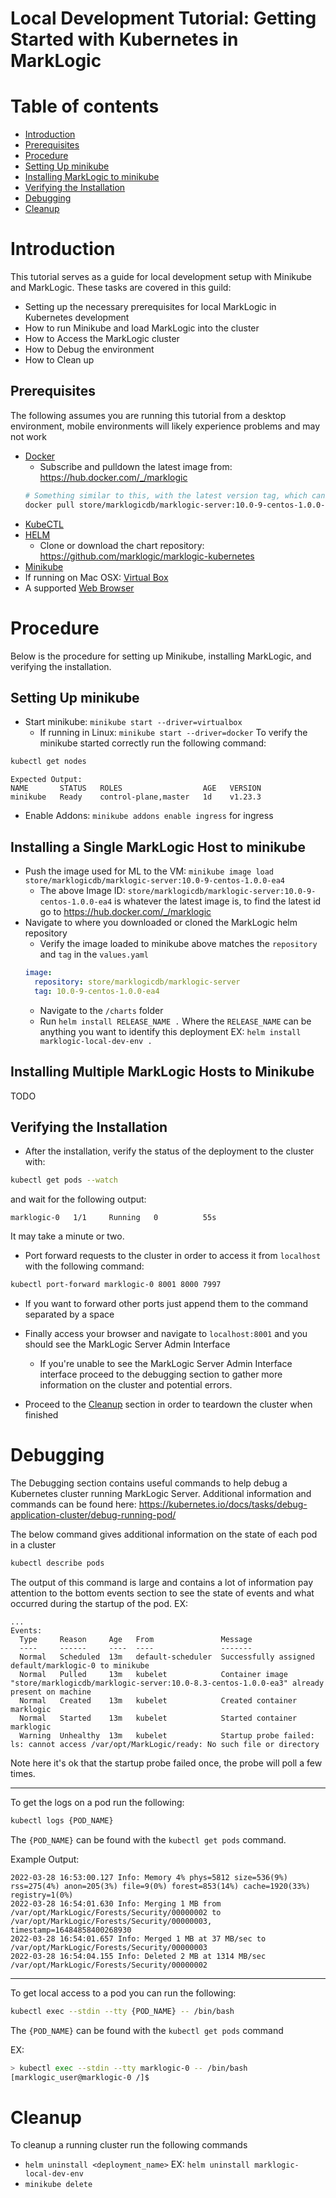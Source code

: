 # Local Development Tutorial: Getting Started with Kubernetes in MarkLogic 

# Table of contents
* [Introduction](#Introduction)
* [Prerequisites](##Prerequisites)
* [Procedure](#Procedure)
* [Setting Up minikube](##Setting-Up-minikube)
* [Installing MarkLogic to minikube](##Installing-a-Single-MarkLogic-Host-to-Minikube)
* [Verifying the Installation](##Verifying-the-Installation)
* [Debugging](#Debugging)
* [Cleanup](#Cleanup)

# Introduction
This tutorial serves as a guide for local development setup with Minikube and MarkLogic. These tasks are covered in this guild:
- Setting up the necessary prerequisites for local MarkLogic in Kubernetes development 
- How to run Minikube and load MarkLogic into the cluster 
- How to Access the MarkLogic cluster
- How to Debug the environment 
- How to Clean up


## Prerequisites
The following assumes you are running this tutorial from a desktop environment, mobile environments will likely experience problems and may not work
- [Docker](https://docs.docker.com/engine/install/)
  - Subscribe and pulldown the latest image from: https://hub.docker.com/_/marklogic
  ```sh
  # Something similar to this, with the latest version tag, which can be found on the dockerhub link above
  docker pull store/marklogicdb/marklogic-server:10.0-9-centos-1.0.0-ea4 
  ```
- [KubeCTL](https://kubernetes.io/docs/tasks/tools/)
- [HELM](https://helm.sh/docs/intro/install/)
  - Clone or download the chart repository: https://github.com/marklogic/marklogic-kubernetes
- [Minikube](https://k8s-docs.netlify.app/en/docs/tasks/tools/install-minikube/)
- If running on Mac OSX: [Virtual Box](https://www.virtualbox.org/)
- A supported [Web Browser](https://developer.marklogic.com/products/support-matrix/) 


# Procedure 
Below is the procedure for setting up Minikube, installing MarkLogic, and verifying the installation. 

## Setting Up minikube
- Start minikube: `minikube start --driver=virtualbox`
  - If running in Linux: `minikube start --driver=docker`
To verify the minikube started correctly run the following command: 
```sh
kubectl get nodes
```
```
Expected Output: 
NAME       STATUS   ROLES                  AGE   VERSION
minikube   Ready    control-plane,master   1d    v1.23.3
```

- Enable Addons: `minikube addons enable ingress` for ingress
##  Installing a Single MarkLogic Host to minikube
- Push the image used for ML to the VM: `minikube image load store/marklogicdb/marklogic-server:10.0-9-centos-1.0.0-ea4`
  - The above Image ID: `store/marklogicdb/marklogic-server:10.0-9-centos-1.0.0-ea4` is whatever the latest image is, to find the latest id go to https://hub.docker.com/_/marklogic
- Navigate to where you downloaded or cloned the MarkLogic helm repository 
  - Verify the image loaded to minikube above matches the `repository` and `tag` in the `values.yaml` 
  ```YAML
  image:
    repository: store/marklogicdb/marklogic-server
    tag: 10.0-9-centos-1.0.0-ea4
  ```
  - Navigate to the `/charts` folder
  - Run `helm install RELEASE_NAME .` Where the `RELEASE_NAME` can be anything you want to identify this deployment EX: `helm install marklogic-local-dev-env .`
## Installing Multiple MarkLogic Hosts to Minikube
TODO

## Verifying the Installation
- After the installation, verify the status of the deployment to the cluster with:
```sh
kubectl get pods --watch 
```
and wait for the following output: 
```
marklogic-0   1/1     Running   0          55s
```
It may take a minute or two.

- Port forward requests to the cluster in order to access it from `localhost` with the following command:
```sh
kubectl port-forward marklogic-0 8001 8000 7997
```
 -  If you want to forward other ports just append them to the command separated by a space

- Finally access your browser and navigate to `localhost:8001` and you should see the MarkLogic Server Admin Interface
  - If you're unable to see the MarkLogic Server Admin Interface interface proceed to the debugging section to gather more information on the cluster and potential errors. 

- Proceed to the [Cleanup](##Cleanup) section in order to teardown the cluster when finished 

# Debugging
The Debugging section contains useful commands to help debug a Kubernetes cluster running MarkLogic Server. Additional information and commands can be found here: https://kubernetes.io/docs/tasks/debug-application-cluster/debug-running-pod/

The below command gives additional information on the state of each pod in a cluster

```sh
kubectl describe pods
```
The output of this command is large and contains a lot of information pay attention to the bottom events section to see the state of events and what occurred during the startup of the pod. 
EX: 

```
...
Events:
  Type     Reason     Age   From               Message
  ----     ------     ----  ----               -------
  Normal   Scheduled  13m   default-scheduler  Successfully assigned default/marklogic-0 to minikube
  Normal   Pulled     13m   kubelet            Container image "store/marklogicdb/marklogic-server:10.0-8.3-centos-1.0.0-ea3" already present on machine
  Normal   Created    13m   kubelet            Created container marklogic
  Normal   Started    13m   kubelet            Started container marklogic
  Warning  Unhealthy  13m   kubelet            Startup probe failed: ls: cannot access /var/opt/MarkLogic/ready: No such file or directory
```
Note here it's ok that the startup probe failed once, the probe will poll a few times. 

-----

To get the logs on a pod run the following:
```sh
kubectl logs {POD_NAME} 
```
The `{POD_NAME}` can be found with the `kubectl get pods` command. 

Example Output: 

```
2022-03-28 16:53:00.127 Info: Memory 4% phys=5812 size=536(9%) rss=275(4%) anon=205(3%) file=9(0%) forest=853(14%) cache=1920(33%) registry=1(0%)
2022-03-28 16:54:01.630 Info: Merging 1 MB from /var/opt/MarkLogic/Forests/Security/00000002 to /var/opt/MarkLogic/Forests/Security/00000003, timestamp=16484858400268930
2022-03-28 16:54:01.657 Info: Merged 1 MB at 37 MB/sec to /var/opt/MarkLogic/Forests/Security/00000003
2022-03-28 16:54:04.155 Info: Deleted 2 MB at 1314 MB/sec /var/opt/MarkLogic/Forests/Security/00000002
```

-----

To get local access to a pod you can run the following: 

```sh
kubectl exec --stdin --tty {POD_NAME} -- /bin/bash
```
The `{POD_NAME}` can be found with the `kubectl get pods` command

EX:
```sh
> kubectl exec --stdin --tty marklogic-0 -- /bin/bash
[marklogic_user@marklogic-0 /]$ 
```

# Cleanup 
To cleanup a running cluster run the following commands
- `helm uninstall <deployment_name>` EX: `helm uninstall marklogic-local-dev-env`
- `minikube delete`


